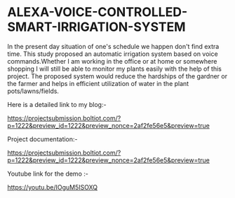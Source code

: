 # ALEXA-VOICE-CONTROLLED-SMART-IRRIGATION-SYSTEM
In the present day situation of one's schedule we happen don't find extra time.
This study proposed an automatic irrigation system based on voice commands.Whether I am working in the office or at home or somewhere shopping I will still be able to monitor my plants easily with the help of this project. The proposed system would reduce the hardships of the gardner or the farmer and helps in efficient utilization of water in the plant pots/lawns/fields.


Here is a detailed link to my blog:-

https://projectsubmission.boltiot.com/?p=1222&preview_id=1222&preview_nonce=2af2fe56e5&preview=true


Project documentation:-

https://projectsubmission.boltiot.com/?p=1222&preview_id=1222&preview_nonce=2af2fe56e5&preview=true

Youtube link for the demo :-

https://youtu.be/IOguM5ISOXQ
